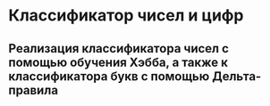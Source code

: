 # Классификатор чисел и цифр
## Реализация классификатора чисел с помощью обучения Хэбба, а также к классификатора букв с помощью Дельта-правила
